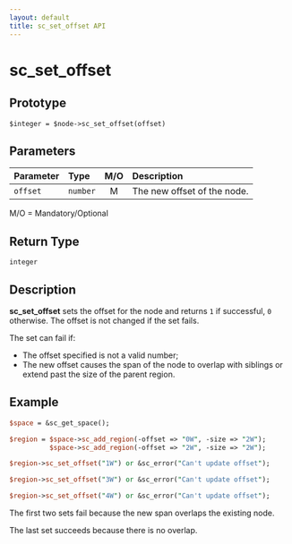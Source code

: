 ```yaml
---
layout: default
title: sc_set_offset API
---
```



sc_set_offset
=============


Prototype
---------

```
$integer = $node->sc_set_offset(offset)
```


Parameters
----------

| Parameter | Type     | M/O | Description                                    |
|:----------|:---------|:---:|:-----------------------------------------------|
| `offset`  | `number` |  M  | The new offset of the node.                    |

M/O = Mandatory/Optional


Return Type
-----------

`integer`


Description
-----------

**sc_set_offset** sets the offset for the node and returns `1` if successful,
`0` otherwise.  The offset is not changed if the set fails.

The set can fail if:

- The offset specified is not a valid number;
- The new offset causes the span of the node to overlap with siblings or 
  extend past the size of the parent region.


Example
-------

```perl
$space = &sc_get_space();

$region = $space->sc_add_region(-offset => "0W", -size => "2W");
          $space->sc_add_region(-offset => "2W", -size => "2W");

$region->sc_set_offset("1W") or &sc_error("Can't update offset");

$region->sc_set_offset("3W") or &sc_error("Can't update offset");

$region->sc_set_offset("4W") or &sc_error("Can't update offset");
```

The first two sets fail because the new span overlaps the existing
node.

The last set succeeds because there is no overlap.
